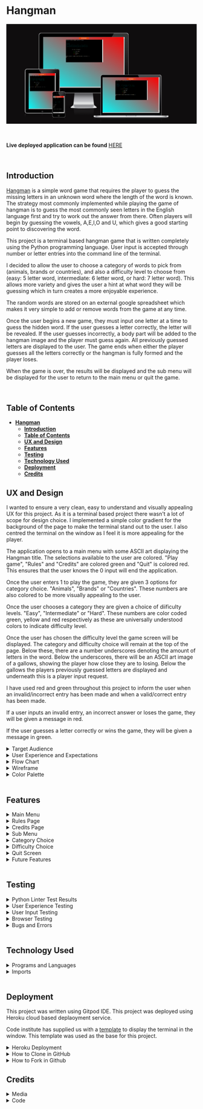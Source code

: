 # **Hangman**

![Am I responsive image](readme-images/am-i-responsive.png)

<br>

**Live deployed application can be found** [HERE](https://hangman-james-fitz.herokuapp.com/)  

<br>

## **Introduction**

[Hangman](https://en.wikipedia.org/wiki/Hangman_(game)) is a simple word game that requires the player to guess the missing letters in an unknown word where the length of the word is known.
The strategy most commonly implemented while playing the game of hangman is to guess the most commonly seen letters in the English language first and try to work out the answer from there.
Often players will begin by guessing the vowels, A,E,I,O and U, which gives a good starting point to discovering the word.

This project is a terminal based hangman game that is written completely using the Python programming language.
User input is accepted through number or letter entries into the command line of the terminal.

I decided to allow the user to choose a category of words to pick from (animals, brands or countries), and also a difficulty level to choose from (easy: 5 letter word, intermediate: 6 letter word, or hard: 7 letter word).
This allows more variety and gives the user a hint at what word they will be guessing which in turn creates a more enjoyable experience.

The random words are stored on an external google spreadsheet which makes it very simple to add or remove words from the game at any time.

Once the user begins a new game, they must input one letter at a time to guess the hidden word.
If the user guesses a letter correctly, the letter will be revealed.
If the user guesses incorrectly, a body part will be added to the hangman image and the player must guess again.
All previously guessed letters are displayed to the user.
The game ends when either the player guesses all the letters correctly or the hangman is fully formed and the player loses.

When the game is over, the results will be displayed and the sub menu will be displayed for the user to return to the main menu or quit the game.

<br>

## **Table of Contents**
- [**Hangman**](#hangman)
  - [**Introduction**](#introduction)
  - [**Table of Contents**](#table-of-contents)
  - [**UX and Design**](#ux-and-design)
  - [**Features**](#features)
  - [**Testing**](#testing)
  - [**Technology Used**](#technology-used)
  - [**Deployment**](#deployment)
  - [**Credits**](#credits)



## **UX and Design**  

I wanted to ensure a very clean, easy to understand and visually appealing UX for this project.
As it is a terminal based project there wasn't a lot of scope for design choice.
I implemented a simple color gradient for the background of the page to make the terminal stand out to the user.
I also centred the terminal on the window as I feel it is more appealing for the player.

The application opens to a main menu with some ASCII art displaying the Hangman title.
The selections available to the user are colored. "Play game", "Rules" and "Credits" are colored green and "Quit" is colored red.
This ensures that the user knows the 0 input will end the application.

Once the user enters 1 to play the game, they are given 3 options for category choice.
"Animals", "Brands" or "Countries".
These numbers are also colored to be more visually appealing to the user.

Once the user chooses a category they are given a choice of diificulty levels.
"Easy", "Intermediate" or "Hard".
These numbers are color coded green, yellow and red respectively as these are universally understood colors to indicate difficulty level.

Once the user has chosen the difficulty level the game screen will be displayed.
The category and difficulty choice will remain at the top of the page.
Below these, there are a number underscores denoting the amount of letters in the word.
Below the underscores, there will be an ASCII art image of a gallows, showing the player how close they are to losing.
Below the gallows the players previously guessed letters are displayed and underneath this is a player input request.

I have used red and green throughout this project to inform the user when an invalid/incorrect entry has been made and when a valid/correct entry has been made.

If a user inputs an invalid entry, an incorrect answer or loses the game, they will be given a message in red.

If the user guesses a letter correctly or wins the game, they will be given a message in green.

<details><summary>Target Audience</summary>

- This game is suitable for all age groups.
- This game was made for fans of simple word games.
- This game is for anyone that enjoys simple terminal based games.

</details>

<details><summary>User Experience and Expectations</summary>  

- Simple game to play.
- Clear instructions and rules that are easy to understand.
- Simple design and easy navigation.
- intuative design where results and outcomes are easily identified and displayed.
- Clear indication of input errors to the user.
- Ability to see progress throughout the game, how many guesses are left, how many letters guessed correctly, which letters have already been guessed.
- Variety and choice for a new experience every time.
- Ability to return to the main menu at the end of the game and restart the application.

</details>

<details><summary>Flow Chart</summary>  

I created the flowchart before starting to write the code to give myself a good understanding and idea of what I wanted to achieve.
It was useful knowing where the input errors could occur and what to do if that happened.
There are some optional additions on the flowchart that I ultimately did decide to implement into the project.

![Flowchart image](readme-images/hangman-flowchart.webp)

</details>

<details><summary>Wireframe</summary>  

I had a simple wireframe design for this project with a main menu, rules section, credits section and main game screen.
The end design is very similar to the wireframe with only a few small differences.

- Main Menu

![Main menu image](readme-images/wireframe-main-menu.webp)

- Rules Screen

![Rules screen image](readme-images/wireframe-rules-page.webp)

- Credits Screen

![Credits screen image](readme-images/wireframe-credits-page.webp)

- Category Choice

![Category choice image](readme-images/wireframe-category-choice.webp)

- Difficulty Choice 

![Difficulty choice image](readme-images/wireframe-difficulty-choice.webp)

- Game Screen 

![Game screen image](readme-images/wireframe-game-screen.webp)

- Correct Guess

![Correct guess image](readme-images/wireframe-correct-guess.webp)

- Error Guess

![Error guess image](readme-images/wireframe-error-guess.webp)

- Win Screen 

![Win screen image](readme-images/wireframe-win-message.webp)

</details>

<details><summary>Color Palette</summary>

As this is a terminal based project, there wasn't much scope for color modifications.
I added color to the terminal using colorama, and I added a simple red to cyan gradient background to the body of the page using css.

![Color palette image](readme-images/color-palette.png)

</details>

<br>

## **Features** 
<details><summary>Main Menu</summary>     

I decided to implement a main menu in this project to allow the user to navigate to different sections of the application with ease.
The hangman ASCII art was used to make the menu screen more appealing to the player.
The main menu contains 4 options, "Play Game" will run the main game function, "Rules" will display the rules for the game and a sub menu to return to the main menu, "Credits will display the credits for the game and a sub menu to return to the main menu, and "Quit" will exit the application and display a goodbye message.

![Main menu image](readme-images/testing-main-menu.png)

</details>

<details><summary>Rules Page</summary>     

The rules section is used to instruct the user on the rules of this hangman game. This section contains a sub menu to return to the main menu or quit the application.
I chose to keep this section simple with only the rules heading being colored as I wanted it to be easily read and understood by the player.

![Rules menu image](readme-images/testing-rules.png)

</details>

<details><summary>Credits Page</summary>     

The credits section allows the user to see information about the creator of the game, links to the github repository, linkdin page and a thank you section.
The colorscheme and dusign was kept the dame as the rules section.

![Credits menu image](readme-images/testing-credits.png)

</details>

<details><summary>Sub Menu</summary>  

The Sub menu is displayed at the end of the credits, rules and when the game is over.
This allows the user to easily navigate back to the main menu.

![Sub menu image](readme-images/sub-menu.png)

</details>

<details><summary>Category Choice</summary>

The category choice is displayed when the user starts a new game. This allows the user to customise their game an have a unique experience during every playthrough.

![Category choice image](readme-images/testing-category-choice.png)

</details>

<details><summary>Difficulty Choice</summary>

The difficulty choice is diplayed once the category has been selected. This will allow the user to challege themselves to more difficult words on subsequent playthroughs.

![Difficulty choice image](readme-images/testing-difficulty-choice.png)

</details>

<details><summary>Quit Screen</summary>

Once the player chooses the "Quit" option on either the main menu or sub menu, they are greeted with the following message and ASCII art.

![Quit screen image](readme-images/testing-main-menu-quit.png)

</details>

<details><summary>Future Features</summary>  

- Ability for player to input their own words or categories that will be pushed to the google sheet.  
- Ability for the player to guess the whole word at once rather than letter by letter.
- Implementation of timed game mode that will allocate a specified amount to time to make a guess depending on the difficulty level.

</details>

<br>

## **Testing**  

<details><summary>Python Linter Test Results</summary>  

All python code was passed through the Code Institute Python Linter with no errors.

![Python linter results image](readme-images/ci-python-linter-results.png)

</details>

<details><summary>User Experience Testing</summary>

| User requirement | Image | Requirement met? Y/N | 
| ---------------- | ----- | -------------------- |
| I want to be shown a clear main menu when the application is loaded. | ![Main menu test image](readme-images/testing-main-menu.png) | Y |
| I want to be shown an error message that clearly states why the error has occurred if I make an incorrect input. | ![Input error not a number image](readme-images/testing-input-error-not-number.png) ![Input error not an option image](readme-images/testing-input-error-not-option.png) | Y | 
| I want to be able to view the rules for the game. | ![Rules test image](readme-images/testing-rules.png) | Y | 
| I want to be able to see who created the game. | ![Credits menu test image](readme-images/testing-credits.png) | Y | 
| I want to be able to choose my random word from different categories. | ![Category test image](readme-images/testing-category-choice.png) | Y | 
| I want to be able to choose from different difficulty levels. | ![Difficulty test image](readme-images/testing-difficulty-choice.png) | Y | 
| When the game starts, I want to be able to see my category, difficulty level, and how many letters I need to guess. | ![Opening game screen test image](readme-images/testing-opening-game-screen.png) | Y |
| If I make an invalid guess, or guess a letter that has already been guessed, I want a message to tell me why my guess was invalid, and I don't want this to affect my lives remaining. | ![Invalid letter input test image](readme-images/testing-not-a-letter.png) ![Multiple letter input test image](readme-images/testing-multiple-input.png)| Y | S
| When I make a correct guess, I want to be shown a message that my guess was correct, I want the correct letter to appear in the random word. | ![Correct guess test image](readme-images/testing-correct-guess.png) | Y | 
| When I make an incorrect guess, I want a message to display that my guess was incorrect and I want to know how many lives I have left. | ![Incorrect guess test image](readme-images/testing-incorrect-guess.png) | Y |
| When I win, I want to be shown a message that I won and I want the option to quit or play again. | ![Win screen test image](readme-images/testing-win-screen.png) | Y | 
| When I lose, I want to be told what the word was and I want the option to quit or play again. | ![Lose screen test image](readme-images/testing-lose-screen.png) | Y |

</details>

<details><summary>User Input Testing</summary>

| Test Area | Input To Validate | Expected Outcome | Actual Outcome | Pass/Fail |
| --------- | ----------------- | ---------------- | -------------- | --------- |
| Main Menu | N/A | Load main_menu function | As required | Pass |
| Main Menu | Input 0 | Quit the application | As required | Pass |
| Main Menu | Input 3 | Display credits | As required | Pass |
| Main Menu | Input 2 | Display rules | As required | Pass |
| Main Menu | Input 1 | Run the main game function | As required | Pass |
| Main Menu | Input any other number | Error message - Invalid choice - loop back to request input | As required | Pass |
| Main Menu | Input any other character | Error message - Not a number - loop back to request input | As required | Pass |
| Credits | Input 1 | Return to main menu | As required | Pass |
| Credits | Input 0 | Quit the application | As required | Pass |
| Credits | Input any other number | Error message - Invalid choice - loop back to request input | As required | Pass |
| Credits | Input any other character | Error message - Not a number - loop back to request input | As required | Pass |
| Rules | Input 1 | Return to main menu | As required | Pass |
| Rules | Input 0 | Quit the application | As required | Pass |
| Rules | Input any other number | Error message - Invalid choice - loop back to request input | As required | Pass |
| Rules | Input any other character | Error message - Not a number - loop back to request input | As required | Pass |
| Category Choice | Input 1 | Selects "Animals" category | As required | Pass |
| Category Choice | Input 2 | Selects "Brands" category | As required | Pass |
| Category Choice | Input 3 | Selects "Countries" category | As required | Pass |
| Category Choice | Input any other number | Error message - Invalid choice - loop back to request input | As required | Pass |
| Category Choice | Input any other character | Error message - Not a number - loop back to request input | As required | Pass |
| Difficulty Choice | Input 1 | Selects "Easy" difficulty | As required | Pass |
| Difficulty Choice | Input 2 | Selects "Intermediate" difficulty | As required | Pass |
| Difficulty Choice | Input 3 | Selects "Hard" difficulty | As required | Pass |
| Difficulty Choice | Input any other number | Error message - Invalid choice - loop back to request input | As required | Pass |
| Difficulty Choice | Input any other character | Error message - Not a number - loop back to request input | As required | Pass |
| Main Game Screen | Input a number | Error message - Invalid choice - loop back to request input | As required | Pass |
| Main Game Screen | Input multiple letters | Error message - One letter at a time - loop back to request input | As required | Pass |
| Main Game Screen | Correct letter guess | Display correct letter message, add letter to guessed letters list and display correctly guessed letter in the random word | As required | Pass |
| Main Game Screen | Guess all letters correctly | Display win message, display sub_menu to return to main menu or quit the application | As required | Pass |
| Main Game Screen | Incorrect letter guess | Display incorrect letter message, add letter to guessed letters list, remove one from guesses remaining and add body part to hangman | As required | Pass |
| Main Game Screen | Make 7 incorrect guesses | Display lose message, display sub_menu to return to main menu or quit the application | As required | Pass |

</details>

<details><summary>Browser Testing</summary>

The application was tested on multiple browers and a mobile android decvice. Results are seen below.

| Browser | Image | Result |
| ------- | ----- | ------ |
| Chrome | ![Chrome test results image](readme-images/chrome-test.png) | Working as expected |
| Firefox | ![Firefox test results image](readme-images/firefox-test.png) | Working as expected |
| Microsoft Edge | ![Microsoft edge test results image](readme-images/microsoft-edge-test.png) | Working as expected |
| Microsoft Edge | ![Android test results image](readme-images/android-test.jpg) | Working as expected |

</details>

<details><summary>Bugs and Errors</summary>

There were many "line too long" errors in gitpod during development but these have all been dealt with by separating long lines of code onto multiple lines. t avoid the error.

</details>

<br>

## **Technology Used**  

<details><summary>Programs and Languages</summary>

- [Python programming language](https://en.wikipedia.org/wiki/Python_(programming_language)) - Used to write all of the code.
- [Github](https://github.com/) - Used to store the code progress and history.
- [Gitpod](https://www.gitpod.io/) - IDE used to write the python code, validate and push to github to document code progress.
- [Google sheets](https://www.google.com/sheets/about/) - Used to store the random words for our game.
- [Google cloud](https://cloud.google.com/) - Used to enable API's for the project.
- [Balsamiq](https://balsamiq.com/) - Used to create wireframes.
- [Lucidchart](https://www.lucidchart.com/pages/) - Used to create flowchart.
- [CI Python Linter](https://pep8ci.herokuapp.com/) - Used to check validity of Python code ensuring PEP 8standard is met.

</details>

<details><summary>Imports</summary>

- random - Allow a random word to be chosen.
- os - Allow clear function to clear terminal.
- gspread - Allow program to link with google sheets.
- colorama - Allow terminal print messages to be colored.

</details>

<br>

## **Deployment**  

This project was written using Gitpod IDE.
This project was deployed using Heroku cloud based deplaoyment service.

Code institute has supplied us with a [template](https://github.com/Code-Institute-Org/python-essentials-template) to display the terminal in the window. This template was used as the base for this project.

<details><summary>Heroku Deployment</summary>  

1. Creat an account at [Heroku](https://www.heroku.com)
 Select *New* in the top-right corner of your Heroku Dashboard, and select *Create new app* from the dropdown menu.
- Your app name must be unique, and then choose a region closest to you (EU or USA), and finally, select *Create App*.
- From the new app *Settings*, click *Reveal Config Vars*, and set the value of KEY to `PORT`, and the value to `8000` then select *add*.
- Further down, to support dependencies, select *Add Buildpack*.
- The order of the buildpacks is important, select `Python` first, then `Node.js` second. (if they are not in this order, you can drag them to rearrange them)

Heroku needs two additional files in order to deploy properly.
- requirements.txt
- Procfile

You can install this project's requirements (where applicable) using: `pip3 install -r requirements.txt`. If you have your own packages that have been installed, then the requirements file needs updated using: `pip3 freeze --local > requirements.txt`

The Procfile can be created with the following command: `echo web: node index.js > Procfile`

For Heroku deployment, follow these steps to connect your GitHub repository to the newly created app:

- In the Terminal/CLI, connect to Heroku using this command: `heroku login -i`
- Set the remote for Heroku: `heroku git:remote -a <app_name>` (replace app_name with your app, without the angle-brackets)
- After performing the standard Git `add`, `commit`, and `push` to GitHub, you can now type: `git push heroku main`

The frontend terminal should now be connected and deployed to Heroku.

</details>

<details><summary>How to Clone in GitHub</summary>  

1. Navigate to the required repository on GitHub.  
2. Click the "Code" button, located below the nav bar and above the file list.  
3. Select either "HTTPS", "SSH" or "Github CLI" and click the copy button.  
4. Open Git Bash.  
5. Change the location of your cloned repository.  
6. Type <code>git clone</code> and then paste the URL you copied.  
7. Press “Enter” to create your clone.  

</details>  

<details><summary>How to Fork in Github</summary>  

1. Navigate to the required repository on GitHub.
2. Click "Fork" on the top right hand corner of the page.
3. Click "Create Fork" at the bottom of the page.

</details>  

## **Credits**  

<details><summary>Media</summary>  

- [Patorjk.com](https://patorjk.com/software/taag/#p=display&h=0&v=0&f=AMC%20Razor&t=Hangman) - Used to create ASCII art.
- [Lucidchart](https://www.lucidchart.com/pages/) - Used to create flowchart.
- [Balsamiq](https://balsamiq.com/) - Used to create wireframes.

</details>  

<details><summary>Code</summary>  

- [Colorama tutorial](https://www.youtube.com/watch?v=bg-quTTOeH4&ab_channel=TechNotebook) - Used to learn how to implement colorama into code.
- Code institute tutors.
- Fellow students in the CI Slack community and members of my study group.
- Stack overflow community advice on loops.
- Thanks to mentor Chris Quinn as always for the great ideas and advice.

</details>  
